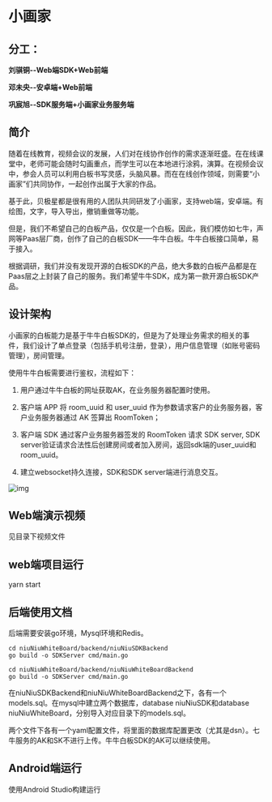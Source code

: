 # 小画家


## 分工：

**刘骐铜--Web端SDK+Web前端**

**邓未央--安卓端+Web前端**

**巩宸旭--SDK服务端+小画家业务服务端**

## 简介

随着在线教育，视频会议的发展，人们对在线协作创作的需求逐渐旺盛。在在线课堂中，老师可能会随时勾画重点，而学生可以在本地进行涂鸦，演算。在视频会议中，参会人员可以利用白板书写灵感，头脑风暴。而在在线创作领域，则需要“小画家”们共同协作，一起创作出属于大家的作品。

基于此，贝极星都是很有用的人团队共同研发了小画家，支持web端，安卓端。有绘图，文字，导入导出，撤销重做等功能。

但是，我们不希望自己的白板产品，仅仅是一个白板。因此，我们模仿如七牛，声网等Paas层厂商，创作了自己的白板SDK——牛牛白板。牛牛白板接口简单，易于接入。

根据调研，我们并没有发现开源的白板SDK的产品，绝大多数的白板产品都是在Paas层之上封装了自己的服务。我们希望牛牛SDK，成为第一款开源白板SDK产品。

## 设计架构

小画家的白板能力是基于牛牛白板SDK的，但是为了处理业务需求的相关的事件，我们设计了单点登录（包括手机号注册，登录），用户信息管理（如账号密码管理），房间管理。

使用牛牛白板需要进行鉴权，流程如下：

1. 用户通过牛牛白板的网址获取AK，在业务服务器配置时使用。

1. 客户端 APP 将 room_uuid 和 user_uuid 作为参数请求客户的业务服务器，客户业务服务器通过 AK 签算出 RoomToken；

1. 客户端 SDK 通过客户业务服务器签发的 RoomToken 请求 SDK server,  SDK server验证请求合法性后创建房间或者加入房间，返回sdk端的user_uuid和room_uuid。

1. 建立websocket持久连接，SDK和SDK server端进行消息交互。

![img](https://t7chv86kzc.feishu.cn/space/api/box/stream/download/asynccode/?code=NjIxNWZmYmQzNzU2NGZkZmJmYzJlNzkyZTkxMDUxMGJfRUVwRklwSXVYcFgxZmptYUZzVDRTaGY2cmdKMHZVeDRfVG9rZW46Ym94Y253YnZVQ1ozT1RyM3F4aHNVVThHd0tiXzE2NjgzOTQ5NzE6MTY2ODM5ODU3MV9WNA)
## Web端演示视频

见目录下视频文件

## web端项目运行

yarn start

## 后端使用文档

后端需要安装go环境，Mysql环境和Redis。

```
cd niuNiuWhiteBoard/backend/niuNiuSDKBackend
go build -o SDKServer cmd/main.go

cd niuNiuWhiteBoard/backend/niuNiuWhiteBoardBackend
go build -o SDKServer cmd/main.go
```

在niuNiuSDKBackend和niuNiuWhiteBoardBackend之下，各有一个models.sql。在mysql中建立两个数据库，database niuNiuSDK和database niuNiuWhiteBoard，分别导入对应目录下的models.sql。

两个文件下各有一个yaml配置文件，将里面的数据库配置更改（尤其是dsn）。七牛服务的AK和SK不进行上传。牛牛白板SDK的AK可以继续使用。

## Android端运行

使用Android Studio构建运行

